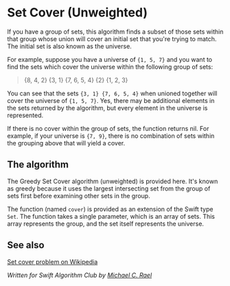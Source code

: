 # Set Cover (Unweighted)

If you have a group of sets, this algorithm finds a subset of those sets within that group whose union will cover an initial set that you're trying to match. The initial set is also known as the universe.

For example, suppose you have a universe of `{1, 5, 7}` and you want to find the sets which cover the universe within the following group of sets:

> {8, 4, 2}
> {3, 1}
> {7, 6, 5, 4}
> {2}
> {1, 2, 3}

You can see that the sets `{3, 1} {7, 6, 5, 4}` when unioned together will cover the universe of `{1, 5, 7}`. Yes, there may be additional elements in the sets returned by the algorithm, but every element in the universe is represented.

If there is no cover within the group of sets, the function returns nil. For example, if your universe is `{7, 9}`, there is no combination of sets within the grouping above that will yield a cover.

## The algorithm

The Greedy Set Cover algorithm (unweighted) is provided here. It's known as greedy because it uses the largest intersecting set from the group of sets first before examining other sets in the group.

The function (named `cover`) is provided as an extension of the Swift type `Set`. The function takes a single parameter, which is an array of sets. This array represents the group, and the set itself represents the universe.

## See also

[Set cover problem on Wikipedia](https://en.wikipedia.org/wiki/Set_cover_problem)

*Written for Swift Algorithm Club by [Michael C. Rael](https://github.com/mrael2)*